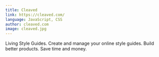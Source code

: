 ```yaml
---
title: Cleaved
link: https://cleaved.com/
language: JavaScript, CSS
author: cleaved.com
image: cleaved.jpg
---
```


Living Style Guides. Create and manage your online style guides. Build better products. Save time and money. 

